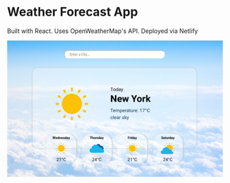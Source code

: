 # Weather Forecast App

Built with React. Uses OpenWeatherMap's API. Deployed via Netlify

![screenshot of the app](https://raw.githubusercontent.com/reactapex/react-weather-app/master/src/images/screenshot.png "New York")
